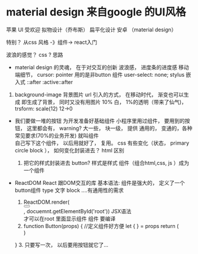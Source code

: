 # material design 来自google 的UI风格
苹果 UI 受欢迎  拟物设计（乔布斯）  扁平化设计
安卓 （material design）

特别？
从css 风格 -》组件-> react入门

波浪的感觉？ 
css ? 思路 
- material design 的灵魂， 在于对交互的创新
  波浪感， 进度条的进度感 
  移动端细节， cursor: pointer 用的是非button 组件
  user-select: none;
  stylus 嵌入式 ::after  :active::after

1. background-image
  背景图片 url 引入的方式， 在移动时代， 渐变也可以生成
  即生成了背景， 同时又没有用图片
  10% 白， 1%的透明（带来了仙气)，
  trsform: scale(12) 12->0

- 我们要做一堆的按钮
  为开发准备好基础组件 小程序里用过组件， 
  要用到的按钮， 这里都会有， warning? 大一些， 块一级， 
  提供 通用的， 变通的，各种常见要求(70%的业务开发) 就叫组件  
  自己写下这个组件， 以后用就好了， 复用。
  css 有些变化（状态， primary circle block ）， 如何变化封装进去？ 
  html 区别 
  1. 把它的样式封装进去
    button? 样式是样式 
    组件（组合html,css, js ）成为一个组件

- ReactDOM  React 跟DOM交互的库
  基本语法:
  组件是强大的， 定义了一个button组件
  type 文字 block ....有通用性的需求
  <Boyfriend />  <Girlfriend />
  1. ReactDOM.render( <div> <Button ></Button></div> , docuemnt.getElementById('root'))
    JSX语法  
    才可以在root 里面显示组件  组件 要编译  
  2. function Button(props) { //定义组件好方便
      let {    } = props
      return (
        <div></div> 
      )
    }
  3. 只要写一次， 以后要用按钮就它了...

